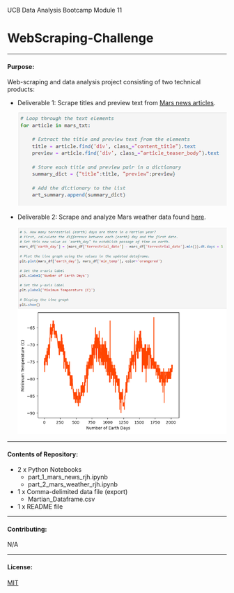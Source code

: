 UCB Data Analysis Bootcamp Module 11
# WebScraping-Challenge
---------------
#### Purpose:
Web-scraping and data analysis project consisting of two technical products:
- Deliverable 1: Scrape titles and preview text from [Mars news articles](https://static.bc-edx.com/data/web/mars_news/index.html). 
  
  ![Mars_News_part1.png](MD_images\Mars_News_part1.png)
- Deliverable 2: Scrape and analyze Mars weather data found [here](https://static.bc-edx.com/data/web/mars_facts/temperature.html).  
  
  ![Mars_Weather_part2.png](MD_images\Mars_Weather_part2.png)

--------------
#### Contents of Repository:
- 2 x Python Notebooks
  - part_1_mars_news_rjh.ipynb
  - part_2_mars_weather_rjh.ipynb
- 1 x Comma-delimited data file (export)
  - Martian_Dataframe.csv
- 1 x README file

-------------------
#### Contributing:
N/A

------------------
#### License:
[MIT](https://choosealicense.com/licenses/mit/)
